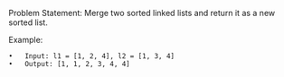 Problem Statement: Merge two sorted linked lists and return it as a new sorted list.

Example:

	•	Input: l1 = [1, 2, 4], l2 = [1, 3, 4]
	•	Output: [1, 1, 2, 3, 4, 4]